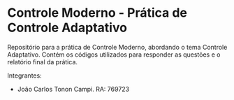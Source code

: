 # Controle Moderno - Prática de Controle Adaptativo

Repositório para a prática de Controle Moderno, abordando o tema Controle Adaptativo. Contém os códigos utilizados para responder as questões e o relatório final da prática.

Integrantes:
- João Carlos Tonon Campi. RA: 769723
